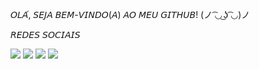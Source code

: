 𝘖𝘓𝘈́, 𝘚𝘌𝘑𝘈 𝘉𝘌𝘔-𝘝𝘐𝘕𝘋𝘖(𝘈) 𝘈𝘖 𝘔𝘌𝘜 𝘎𝘐𝘛𝘏𝘜𝘉! (ノ ͡◡ ͜ʖ ͡◡)ノ

𝘙𝘌𝘋𝘌𝘚 𝘚𝘖𝘊𝘐𝘈𝘐𝘚
<div> 
  <a href="https://www.instagram.com/nerezn/" target="_blank"><img src="https://img.shields.io/badge/-Instagram-%23E4405F?style=for-the-badge&logo=instagram&logoColor=white" target="_blank"></a>
 	<a href="https://www.twitch.tv/nerezn" target="_blank"><img src="https://img.shields.io/badge/Twitch-9146FF?style=for-the-badge&logo=twitch&logoColor=white" target="_blank"></a>
  <a href="https://www.linkedin.com/in/arthur-neres/" target="_blank"><img src="https://img.shields.io/badge/-LinkedIn-%230077B5?style=for-the-badge&logo=linkedin&logoColor=white" target="_blank"></a> 
  <a href="https://www.youtube.com/channel/UCiEpa8-UeScLE92cMa0RzpQ" target="_blank"><img src="https://img.shields.io/badge/YouTube-FF0000?style=for-the-badge&logo=youtube&logoColor=white" target="_blank"></a>
</div>
